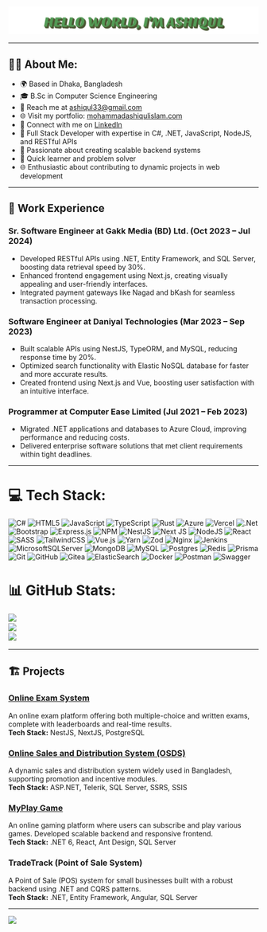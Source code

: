 [![27447](https://github.com/ashiqul33/ashiqul33/blob/main/greating.svg)](https://github.com/ashiqul33?tab=repositories)

---

## 👨‍💻 About Me:
- 🌍 Based in Dhaka, Bangladesh
- 🎓 B.Sc in Computer Science Engineering
- 📧 Reach me at [ashiqul33@gmail.com](mailto:ashiqul33@gmail.com)
- 🌐 Visit my portfolio: [mohammadashiqulislam.com](https://mohammadashiqulislam.com)
- 💼 Connect with me on [LinkedIn](https://linkedin.com/in/mdashiqulislam)
- 💼 Full Stack Developer with expertise in C#, .NET, JavaScript, NodeJS, and RESTful APIs
- 🚀 Passionate about creating scalable backend systems
- 🧠 Quick learner and problem solver
- 🌐 Enthusiastic about contributing to dynamic projects in web development

---

## 🚀 Work Experience

### Sr. Software Engineer at Gakk Media (BD) Ltd. (Oct 2023 – Jul 2024)
- Developed RESTful APIs using .NET, Entity Framework, and SQL Server, boosting data retrieval speed by 30%.
- Enhanced frontend engagement using Next.js, creating visually appealing and user-friendly interfaces.
- Integrated payment gateways like Nagad and bKash for seamless transaction processing.

### Software Engineer at Daniyal Technologies (Mar 2023 – Sep 2023)
- Built scalable APIs using NestJS, TypeORM, and MySQL, reducing response time by 20%.
- Optimized search functionality with Elastic NoSQL database for faster and more accurate results.
- Created frontend using Next.js and Vue, boosting user satisfaction with an intuitive interface.

### Programmer at Computer Ease Limited (Jul 2021 – Feb 2023)
- Migrated .NET applications and databases to Azure Cloud, improving performance and reducing costs.
- Delivered enterprise software solutions that met client requirements within tight deadlines.

---

# 💻 Tech Stack:
![C#](https://img.shields.io/badge/c%23-%23239120.svg?style=for-the-badge&logo=csharp&logoColor=white) ![HTML5](https://img.shields.io/badge/html5-%23E34F26.svg?style=for-the-badge&logo=html5&logoColor=white) ![JavaScript](https://img.shields.io/badge/javascript-%23323330.svg?style=for-the-badge&logo=javascript&logoColor=%23F7DF1E) ![TypeScript](https://img.shields.io/badge/typescript-%23007ACC.svg?style=for-the-badge&logo=typescript&logoColor=white) ![Rust](https://img.shields.io/badge/rust-%23000000.svg?style=for-the-badge&logo=rust&logoColor=white) ![Azure](https://img.shields.io/badge/azure-%230072C6.svg?style=for-the-badge&logo=microsoftazure&logoColor=white) ![Vercel](https://img.shields.io/badge/vercel-%23000000.svg?style=for-the-badge&logo=vercel&logoColor=white) ![.Net](https://img.shields.io/badge/.NET-5C2D91?style=for-the-badge&logo=.net&logoColor=white) ![Bootstrap](https://img.shields.io/badge/bootstrap-%238511FA.svg?style=for-the-badge&logo=bootstrap&logoColor=white) ![Express.js](https://img.shields.io/badge/express.js-%23404d59.svg?style=for-the-badge&logo=express&logoColor=%2361DAFB) ![NPM](https://img.shields.io/badge/NPM-%23CB3837.svg?style=for-the-badge&logo=npm&logoColor=white) ![NestJS](https://img.shields.io/badge/nestjs-%23E0234E.svg?style=for-the-badge&logo=nestjs&logoColor=white) ![Next JS](https://img.shields.io/badge/Next-black?style=for-the-badge&logo=next.js&logoColor=white) ![NodeJS](https://img.shields.io/badge/node.js-6DA55F?style=for-the-badge&logo=node.js&logoColor=white) ![React](https://img.shields.io/badge/react-%2320232a.svg?style=for-the-badge&logo=react&logoColor=%2361DAFB) ![SASS](https://img.shields.io/badge/SASS-hotpink.svg?style=for-the-badge&logo=SASS&logoColor=white) ![TailwindCSS](https://img.shields.io/badge/tailwindcss-%2338B2AC.svg?style=for-the-badge&logo=tailwind-css&logoColor=white) ![Vue.js](https://img.shields.io/badge/vue.js-%2335495e.svg?style=for-the-badge&logo=vuedotjs&logoColor=%234FC08D) ![Yarn](https://img.shields.io/badge/yarn-%232C8EBB.svg?style=for-the-badge&logo=yarn&logoColor=white) ![Zod](https://img.shields.io/badge/zod-%233068b7.svg?style=for-the-badge&logo=zod&logoColor=white) ![Nginx](https://img.shields.io/badge/nginx-%23009639.svg?style=for-the-badge&logo=nginx&logoColor=white) ![Jenkins](https://img.shields.io/badge/jenkins-%232C5263.svg?style=for-the-badge&logo=jenkins&logoColor=white) ![MicrosoftSQLServer](https://img.shields.io/badge/Microsoft%20SQL%20Server-CC2927?style=for-the-badge&logo=microsoft%20sql%20server&logoColor=white) ![MongoDB](https://img.shields.io/badge/MongoDB-%234ea94b.svg?style=for-the-badge&logo=mongodb&logoColor=white) ![MySQL](https://img.shields.io/badge/mysql-4479A1.svg?style=for-the-badge&logo=mysql&logoColor=white) ![Postgres](https://img.shields.io/badge/postgres-%23316192.svg?style=for-the-badge&logo=postgresql&logoColor=white) ![Redis](https://img.shields.io/badge/redis-%23DD0031.svg?style=for-the-badge&logo=redis&logoColor=white) ![Prisma](https://img.shields.io/badge/Prisma-3982CE?style=for-the-badge&logo=Prisma&logoColor=white) ![Git](https://img.shields.io/badge/git-%23F05033.svg?style=for-the-badge&logo=git&logoColor=white) ![GitHub](https://img.shields.io/badge/github-%23121011.svg?style=for-the-badge&logo=github&logoColor=white) ![Gitea](https://img.shields.io/badge/Gitea-34495E?style=for-the-badge&logo=gitea&logoColor=5D9425) ![ElasticSearch](https://img.shields.io/badge/-ElasticSearch-005571?style=for-the-badge&logo=elasticsearch) ![Docker](https://img.shields.io/badge/docker-%230db7ed.svg?style=for-the-badge&logo=docker&logoColor=white) ![Postman](https://img.shields.io/badge/Postman-FF6C37?style=for-the-badge&logo=postman&logoColor=white) ![Swagger](https://img.shields.io/badge/-Swagger-%23Clojure?style=for-the-badge&logo=swagger&logoColor=white)
# 📊 GitHub Stats:
![](https://github-readme-stats.vercel.app/api?username=ashiqul33&theme=radical&hide_border=false&include_all_commits=true&count_private=true)<br/>
![](https://github-readme-streak-stats.herokuapp.com/?user=ashiqul33&theme=dark&hide_border=false)<br/>
![](https://github-readme-stats.vercel.app/api/top-langs/?username=ashiqul33&theme=dark&hide_border=false&include_all_commits=true&count_private=true&layout=compact)

---

## 🏗️ Projects

### [Online Exam System](https://t.ly/Pt6WM)
An online exam platform offering both multiple-choice and written exams, complete with leaderboards and real-time results.  
**Tech Stack:** NestJS, NextJS, PostgreSQL

### [Online Sales and Distribution System (OSDS)](https://arlacompass.azurewebsites.net/flogin)
A dynamic sales and distribution system widely used in Bangladesh, supporting promotion and incentive modules.  
**Tech Stack:** ASP.NET, Telerik, SQL Server, SSRS, SSIS

### [MyPlay Game](https://myplay.games)
An online gaming platform where users can subscribe and play various games. Developed scalable backend and responsive frontend.  
**Tech Stack:** .NET 6, React, Ant Design, SQL Server

### TradeTrack (Point of Sale System)
A Point of Sale (POS) system for small businesses built with a robust backend using .NET and CQRS patterns.  
**Tech Stack:** .NET, Entity Framework, Angular, SQL Server

---

[![](https://visitcount.itsvg.in/api?id=ashiqul33&icon=0&color=0)](https://visitcount.itsvg.in)
